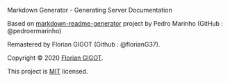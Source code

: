 Markdown Generator - Generating Server Documentation

Based on [markdown-readme-generator](https://github.com/pedroermarinho/markdown-readme-generator) project by  Pedro Marinho (GitHub : @pedroermarinho)

Remastered by Florian GIGOT (Github : @florianG37).

Copyright © 2020 [Florian GIGOT](https://github.com/florianG37).

This project is [MIT](https://github.com/florianG37/Markdown_Server_Documentation_Generator/blob/master/LICENSE) licensed.
